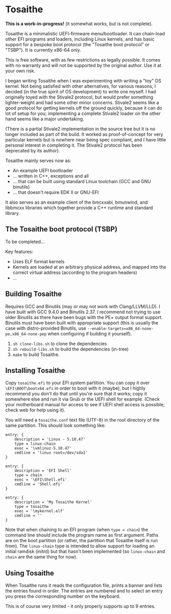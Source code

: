 # Tosaithe

**This is a work-in-progress!**
(it somewhat works, but is not complete).

Tosaithe is a minimalistic UEFI-firmware menu/bootloader. It can chain-load other EFI programs
and loaders, including Linux kernels, and has basic support for a bespoke boot protocol (the
"Tosaithe boot protocol" or "TSBP"). It is currently x86-64 only.

This is free software, with as few restrictions as legally possible. It comes with no warranty
and will not be supported by the original author. Use it at your own risk.

I began writing Tosaithe when I was experimenting with writing a "toy" OS kernel. Not being
satisfied with other alternatives, for various reasons, I decided (in the true spirit of OS
development) to write one myself. I had originally toyed with the Stivale2 protocol, but would
prefer something lighter-weight and had some other minor concerns. Stivale2 seems like a good
protocol for getting kernels off the ground quickly, because it can do lot of setup for you;
implementing a complete Stivale2 loader on the other hand seems like a major undertaking.

(There is a partial Stivale2 implementation in the source tree but it is no longer included as
part of the build. It worked as proof-of-concept for very particular kernels but is nowhere near
being spec compliant, and I have little personal interest in completing it. The Stivale2 protocol
has been deprecated by its author).

Tosaithe mainly serves now as:

* An example UEFI bootloader
* ... written in C++, exceptions and all
* ... that can be built using standard Linux toolchain (GCC and GNU binutils)
* ... that doesn't require EDK II or GNU-EFI

It also serves as an example client of the bmcxxabi, bmunwind, and libbmcxx libraries which
together provide a C++ runtime and standard library.

## The Tosaithe boot protocol (TSBP)

To be completed...

Key features:

* Uses ELF format kernels
* Kernels are loaded at an arbitrary physical address, and mapped into the correct virtual address
  (according to the program headers)
* ...

## Building Tosaithe

Requires GCC and Binutils (may or may not work with Clang/LLVM/LLD). I have built with GCC 9.4.0
and Binutils 2.37. I recommend not trying to use older Binutils as there have been bugs with the
PE+ output format support. Binutils must have been built with appropriate support (this is usually
the case with distro-provided Binutils, use `--enable-targets=x86_64-none-pe,x86_64-none-pep` when
configuring if building it yourself).

1. `sh clone-libs.sh` to clone the dependencies
2. `sh rebuild-libs.sh` to build the dependencies (in-tree)
3. `make` to build Tosaithe.

## Installing Tosaithe

Copy `tosaithe.efi` to your EFI system partition. You can copy it over `\EFI\BOOT\bootx64.efi` in
order to boot with it (maybe), but I highly recommend you don't do that until you're sure that it
works; copy it somewhere else and run it via Grub or the UEFI shell for example. (Check your
motherboard manual for access to see if UEFI shell access is possible; check web for help using
it). 

You will need a `tosaithe.conf` text file (UTF-8) in the root directory of the same partition. This
should look something like:

```
entry: {
    description = 'Linux - 5.10.47'
    type = linux-chain
    exec = '\vmlinuz-5.10.47'
    cmdline = 'linux root=/dev/sda1'
}

entry: {
    description = 'EFI Shell'
    type = chain
    exec = '\EFI\Shell.efi'
    cmdline = 'Shell.efi'
}

entry: {
    description = 'My Tosaithe Kernel'
    type = tosaithe
    exec = '\mykernel.elf'
    cmdline = ''
}
```

Note that when chaining to an EFI program (when `type = chain`) the command line should include
the program name as first argument. Paths are on the boot partition (or rather, the partition that
Tosaithe itself is run from). The `linux-chain` type is intended to allow support for loading an
initial ramdisk (initrd) but that hasn't been implemented (so `linux-chain` and `chain` are the
same thing for now).

## Using Tosaithe

When Tosaithe runs it reads the configuration file, prints a banner and lists the entries found in
order. The entries are numbered and to select an entry you press the corresponding number on the
keyboard.

This is of course very limited - it only properly supports up to 9 entries.
